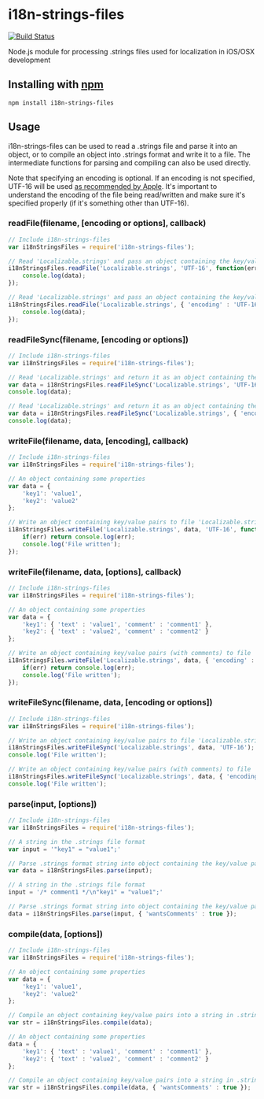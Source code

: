 i18n-strings-files
==================

[![Build Status](https://travis-ci.org/justinklemm/i18n-strings-files.png)](https://travis-ci.org/justinklemm/i18n-strings-files)

Node.js module for processing .strings files used for localization in iOS/OSX development

## Installing with [npm](http://npmjs.org/)

```
npm install i18n-strings-files
```

## Usage

i18n-strings-files can be used to read a .strings file and parse it into an object, or to compile an object into .strings format and write it to a file. The intermediate functions for parsing and compiling can also be used directly.

Note that specifying an encoding is optional. If an encoding is not specified, UTF-16 will be used [as recommended by Apple](https://developer.apple.com/library/mac/documentation/macosx/conceptual/bpinternational/Articles/StringsFiles.html). It's important to understand the encoding of the file being read/written and make sure it's specified properly (if it's something other than UTF-16).

### readFile(filename, [encoding or options], callback)
```js
// Include i18n-strings-files
var i18nStringsFiles = require('i18n-strings-files');

// Read 'Localizable.strings' and pass an object containing the key/value pairs to a callback
i18nStringsFiles.readFile('Localizable.strings', 'UTF-16', function(err, data){
    console.log(data);
});

// Read 'Localizable.strings' and pass an object containing the key/value pairs (each value contains 'text' and 'comment') to a callback
i18nStringsFiles.readFile('Localizable.strings', { 'encoding' : 'UTF-16', 'wantsComments' : true }, function(err, data){
    console.log(data);
});
```

### readFileSync(filename, [encoding or options])
```js
// Include i18n-strings-files
var i18nStringsFiles = require('i18n-strings-files');

// Read 'Localizable.strings' and return it as an object containing the key/value pairs
var data = i18nStringsFiles.readFileSync('Localizable.strings', 'UTF-16');
console.log(data);

// Read 'Localizable.strings' and return it as an object containing the key/value (each value contains 'text' and 'comment') pairs
var data = i18nStringsFiles.readFileSync('Localizable.strings', { 'encoding' : 'UTF-16', 'wantsComments' : true });
console.log(data);
```

### writeFile(filename, data, [encoding], callback)
```js
// Include i18n-strings-files
var i18nStringsFiles = require('i18n-strings-files');

// An object containing some properties
var data = {
    'key1': 'value1',
    'key2': 'value2'
};

// Write an object containing key/value pairs to file 'Localizable.strings', execute callback when done
i18nStringsFiles.writeFile('Localizable.strings', data, 'UTF-16', function(err){
    if(err) return console.log(err);
    console.log('File written');
});
```

### writeFile(filename, data, [options], callback)
```js
// Include i18n-strings-files
var i18nStringsFiles = require('i18n-strings-files');

// An object containing some properties
var data = {
    'key1': { 'text' : 'value1', 'comment' : 'comment1' },
    'key2': { 'text' : 'value2', 'comment' : 'comment2' }
};

// Write an object containing key/value pairs (with comments) to file 'Localizable.strings', execute callback when done
i18nStringsFiles.writeFile('Localizable.strings', data, { 'encoding' : 'UTF-16', 'wantsComments' : true }, function(err){
    if(err) return console.log(err);
    console.log('File written');
});
```

### writeFileSync(filename, data, [encoding or options])
```js
// Include i18n-strings-files
var i18nStringsFiles = require('i18n-strings-files');

// Write an object containing key/value pairs to file 'Localizable.strings'
i18nStringsFiles.writeFileSync('Localizable.strings', data, 'UTF-16');
console.log('File written');

// Write an object containing key/value pairs (with comments) to file 'Localizable.strings'
i18nStringsFiles.writeFileSync('Localizable.strings', data, { 'encoding' : 'UTF-16', 'wantsComments' : true });
console.log('File written');
```

### parse(input, [options])
```js
// Include i18n-strings-files
var i18nStringsFiles = require('i18n-strings-files');

// A string in the .strings file format
var input = '"key1" = "value1";'

// Parse .strings format string into object containing the key/value pairs
var data = i18nStringsFiles.parse(input);

// A string in the .strings file format
input = '/* comment1 */\n"key1" = "value1";'

// Parse .strings format string into object containing the key/value pairs
data = i18nStringsFiles.parse(input, { 'wantsComments' : true });
```

### compile(data, [options])
```js
// Include i18n-strings-files
var i18nStringsFiles = require('i18n-strings-files');

// An object containing some properties
var data = {
    'key1': 'value1',
    'key2': 'value2'
};

// Compile an object containing key/value pairs into a string in .strings file format
var str = i18nStringsFiles.compile(data);

// An object containing some properties
data = {
    'key1': { 'text' : 'value1', 'comment' : 'comment1' },
    'key2': { 'text' : 'value2', 'comment' : 'comment2' }
};

// Compile an object containing key/value pairs into a string in .strings file format
var str = i18nStringsFiles.compile(data, { 'wantsComments' : true });
```
